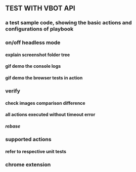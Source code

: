 ## TEST WITH VBOT API

### a test sample code, showing the basic actions and configurations of playbook


### on/off headless mode
#### explain screenshot folder tree

#### gif demo the console logs
#### gif demo the browser tests in action

### verify
#### check images comparison difference
#### all actions executed without timeout error
##### rebase

### supported actions
#### refer to respective unit tests

### chrome extension
